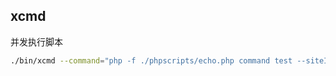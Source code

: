 ## xcmd

并发执行脚本

```sh
./bin/xcmd --command="php -f ./phpscripts/echo.php command test --siteID={{.}}" --parameters="1,2,3,4"

```